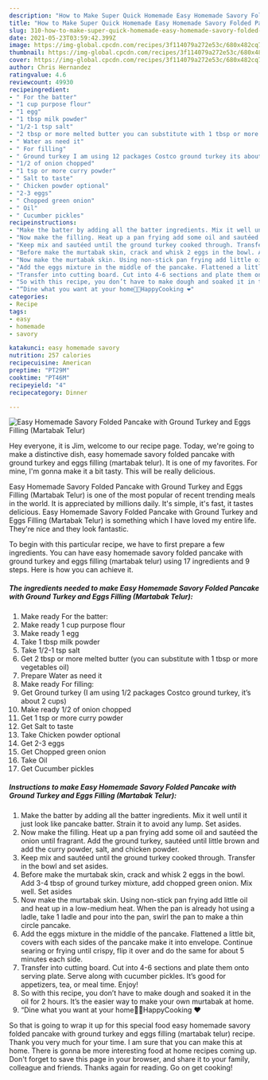 ```yaml
---
description: "How to Make Super Quick Homemade Easy Homemade Savory Folded Pancake with Ground Turkey and Eggs Filling (Martabak Telur)"
title: "How to Make Super Quick Homemade Easy Homemade Savory Folded Pancake with Ground Turkey and Eggs Filling (Martabak Telur)"
slug: 310-how-to-make-super-quick-homemade-easy-homemade-savory-folded-pancake-with-ground-turkey-and-eggs-filling-martabak-telur
date: 2021-05-23T03:59:42.399Z
image: https://img-global.cpcdn.com/recipes/3f114079a272e53c/680x482cq70/easy-homemade-savory-folded-pancake-with-ground-turkey-and-eggs-filling-martabak-telur-recipe-main-photo.jpg
thumbnail: https://img-global.cpcdn.com/recipes/3f114079a272e53c/680x482cq70/easy-homemade-savory-folded-pancake-with-ground-turkey-and-eggs-filling-martabak-telur-recipe-main-photo.jpg
cover: https://img-global.cpcdn.com/recipes/3f114079a272e53c/680x482cq70/easy-homemade-savory-folded-pancake-with-ground-turkey-and-eggs-filling-martabak-telur-recipe-main-photo.jpg
author: Chris Hernandez
ratingvalue: 4.6
reviewcount: 49930
recipeingredient:
- " For the batter"
- "1 cup purpose flour"
- "1 egg"
- "1 tbsp milk powder"
- "1/2-1 tsp salt"
- "2 tbsp or more melted butter you can substitute with 1 tbsp or more vegetables oil"
- " Water as need it"
- " For filling"
- " Ground turkey I am using 12 packages Costco ground turkey its about 2 cups"
- "1/2 of onion chopped"
- "1 tsp or more curry powder"
- " Salt to taste"
- " Chicken powder optional"
- "2-3 eggs"
- " Chopped green onion"
- " Oil"
- " Cucumber pickles"
recipeinstructions:
- "Make the batter by adding all the batter ingredients. Mix it well until it just look like pancake batter. Strain it to avoid any lump. Set asides."
- "Now make the filling. Heat up a pan frying add some oil and sautéed the onion until fragrant. Add the ground turkey, sautéed until little brown and add the curry powder, salt, and chicken powder."
- "Keep mix and sautéed until the ground turkey cooked through. Transfer in the bowl and set asides."
- "Before make the murtabak skin, crack and whisk 2 eggs in the bowl. Add 3-4 tbsp of ground turkey mixture, add chopped green onion. Mix well. Set asides"
- "Now make the murtabak skin. Using non-stick pan frying add little oil and heat up in a low-medium heat. When the pan is already hot using a ladle, take 1 ladle and pour into the pan, swirl the pan to make a thin circle pancake."
- "Add the eggs mixture in the middle of the pancake. Flattened a little bit, covers with each sides of the pancake make it into envelope. Continue searing or frying until crispy, flip it over and do the same for about 5 minutes each side."
- "Transfer into cutting board. Cut into 4-6 sections and plate them onto serving plate. Serve along with cucumber pickles. It’s good for appetizers, tea, or meal time. Enjoy!"
- "So with this recipe, you don’t have to make dough and soaked it in the oil for 2 hours. It’s the easier way to make your own murtabak at home."
- "“Dine what you want at your home👩‍🍳HappyCooking ❤️"
categories:
- Recipe
tags:
- easy
- homemade
- savory

katakunci: easy homemade savory 
nutrition: 257 calories
recipecuisine: American
preptime: "PT29M"
cooktime: "PT46M"
recipeyield: "4"
recipecategory: Dinner

---
```



![Easy Homemade Savory Folded Pancake with Ground Turkey and Eggs Filling (Martabak Telur)](https://img-global.cpcdn.com/recipes/3f114079a272e53c/680x482cq70/easy-homemade-savory-folded-pancake-with-ground-turkey-and-eggs-filling-martabak-telur-recipe-main-photo.jpg)

Hey everyone, it is Jim, welcome to our recipe page. Today, we're going to make a distinctive dish, easy homemade savory folded pancake with ground turkey and eggs filling (martabak telur). It is one of my favorites. For mine, I'm gonna make it a bit tasty. This will be really delicious.

Easy Homemade Savory Folded Pancake with Ground Turkey and Eggs Filling (Martabak Telur) is one of the most popular of recent trending meals in the world. It is appreciated by millions daily. It's simple, it's fast, it tastes delicious. Easy Homemade Savory Folded Pancake with Ground Turkey and Eggs Filling (Martabak Telur) is something which I have loved my entire life. They're nice and they look fantastic.




To begin with this particular recipe, we have to first prepare a few ingredients. You can have easy homemade savory folded pancake with ground turkey and eggs filling (martabak telur) using 17 ingredients and 9 steps. Here is how you can achieve it.

<!--inarticleads1-->

##### The ingredients needed to make Easy Homemade Savory Folded Pancake with Ground Turkey and Eggs Filling (Martabak Telur):

1. Make ready  For the batter:
1. Make ready 1 cup purpose flour
1. Make ready 1 egg
1. Take 1 tbsp milk powder
1. Take 1/2-1 tsp salt
1. Get 2 tbsp or more melted butter (you can substitute with 1 tbsp or more vegetables oil)
1. Prepare  Water as need it
1. Make ready  For filling:
1. Get  Ground turkey (I am using 1/2 packages Costco ground turkey, it’s about 2 cups)
1. Make ready 1/2 of onion chopped
1. Get 1 tsp or more curry powder
1. Get  Salt to taste
1. Take  Chicken powder optional
1. Get 2-3 eggs
1. Get  Chopped green onion
1. Take  Oil
1. Get  Cucumber pickles




<!--inarticleads2-->

##### Instructions to make Easy Homemade Savory Folded Pancake with Ground Turkey and Eggs Filling (Martabak Telur):

1. Make the batter by adding all the batter ingredients. Mix it well until it just look like pancake batter. Strain it to avoid any lump. Set asides.
1. Now make the filling. Heat up a pan frying add some oil and sautéed the onion until fragrant. Add the ground turkey, sautéed until little brown and add the curry powder, salt, and chicken powder.
1. Keep mix and sautéed until the ground turkey cooked through. Transfer in the bowl and set asides.
1. Before make the murtabak skin, crack and whisk 2 eggs in the bowl. Add 3-4 tbsp of ground turkey mixture, add chopped green onion. Mix well. Set asides
1. Now make the murtabak skin. Using non-stick pan frying add little oil and heat up in a low-medium heat. When the pan is already hot using a ladle, take 1 ladle and pour into the pan, swirl the pan to make a thin circle pancake.
1. Add the eggs mixture in the middle of the pancake. Flattened a little bit, covers with each sides of the pancake make it into envelope. Continue searing or frying until crispy, flip it over and do the same for about 5 minutes each side.
1. Transfer into cutting board. Cut into 4-6 sections and plate them onto serving plate. Serve along with cucumber pickles. It’s good for appetizers, tea, or meal time. Enjoy!
1. So with this recipe, you don’t have to make dough and soaked it in the oil for 2 hours. It’s the easier way to make your own murtabak at home.
1. “Dine what you want at your home👩‍🍳HappyCooking ❤️




So that is going to wrap it up for this special food easy homemade savory folded pancake with ground turkey and eggs filling (martabak telur) recipe. Thank you very much for your time. I am sure that you can make this at home. There is gonna be more interesting food at home recipes coming up. Don't forget to save this page in your browser, and share it to your family, colleague and friends. Thanks again for reading. Go on get cooking!
